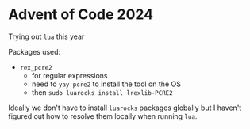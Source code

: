 # Advent of Code 2024

Trying out `lua` this year

Packages used:

- `rex_pcre2`
  - for regular expressions
  - need to `yay pcre2` to install the tool on the OS
  - then `sudo luarocks install lrexlib-PCRE2`

Ideally we don't have to install `luarocks` packages globally but
I haven't figured out how to resolve them locally when running `lua`.
